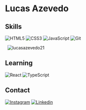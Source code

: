 <h1 align="left">Lucas Azevedo</h1>

<h2>Skills</h2>
<p>
  <img alt="HTML5" src="https://img.shields.io/badge/html5-%23E34F26.svg?style=for-the-badge&logo=html5&logoColor=white"/>
  <img alt="CSS3" src="https://img.shields.io/badge/css3-%231572B6.svg?style=for-the-badge&logo=css3&logoColor=white"/>
  <img alt="JavaScript" src="https://img.shields.io/badge/javascript-%23323330.svg?style=for-the-badge&logo=javascript&logoColor=%23F7DF1E"/>
  <img alt="Git" src="https://img.shields.io/badge/git-%23F05033.svg?style=for-the-badge&logo=git&logoColor=white"/>
</p>

<p>&nbsp;
  <img src="https://github-readme-stats.vercel.app/api/top-langs/?username=Lucasazevedo21" alt="lucasazevedo21" />
</p>

<h2 align="left">Learning</h2>
<p>
  <img alt="React" src="https://img.shields.io/badge/react-%2320232a.svg?style=for-the-badge&logo=react&logoColor=%2361DAFB"/>
  <img alt="TypeScript" src="https://img.shields.io/badge/typescript-%23007ACC.svg?style=for-the-badge&logo=typescript&logoColor=white"/>
</p>

<h2>Contact</h2>
<div>
  <a href="https://www.instagram.com/lucas21azevedo/?hl=pt-br"><img src="https://img.shields.io/badge/Instagram-%23E4405F.svg?style=for-the-badge&logo=Instagram&logoColor=white" alt="Instagram"/></a>
  <a href="https://www.linkedin.com/in/lucasazevedo21/"><img src="https://img.shields.io/badge/linkedin-%230077B5.svg?style=for-the-badge&logo=linkedin&logoColor=white" alt="Linkedin"/></a>
</div>
